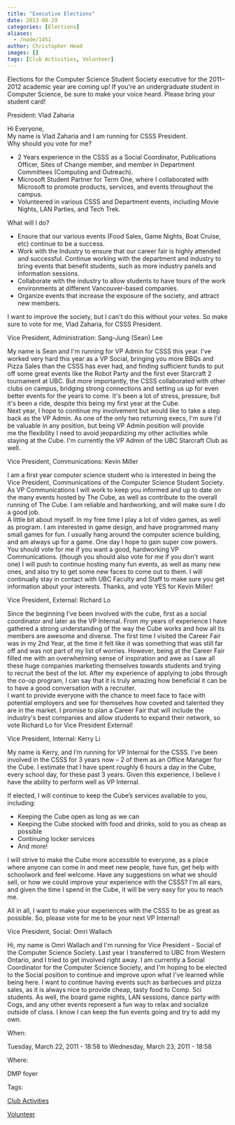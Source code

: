 ```yaml
---
title: "Executive Elections"
date: 2013-08-29
categories: [Elections]
aliases:
  - /node/1451
author: Christopher Head
images: []
tags: [Club Activities, Volunteer]
---
```


Elections for the Computer Science Student Society executive for the 2011–2012 academic year are coming up! If you're an undergraduate student in Computer Science, be sure to make your voice heard. Please bring your student card!

President: Vlad Zaharia

Hi Everyone, \
My name is Vlad Zaharia and I am running for CSSS President. \
Why should you vote for me?

*   2 Years experience in the CSSS as a Social Coordinator, Publications Officer, Sites of Change member, and member in Department Committees (Computing and Outreach).
*   Microsoft Student Partner for Term One, where I collaborated with Microsoft to promote products, services, and events throughout the campus.
*   Volunteered in various CSSS and Department events, including Movie Nights, LAN Parties, and Tech Trek.

What will I do?

*   Ensure that our various events (Food Sales, Game Nights, Boat Cruise, etc) continue to be a success.
*   Work with the Industry to ensure that our career fair is highly attended and successful. Continue working with the department and industry to bring events that benefit students, such as more industry panels and information sessions.
*   Collaborate with the industry to allow students to have tours of the work environments at different Vancouver-based companies.
*   Organize events that increase the exposure of the society, and attract new members.

I want to improve the society, but I can't do this without your votes. So make sure to vote for me, Vlad Zaharia, for CSSS President.

Vice President, Administration: Sang-Jung (Sean) Lee

My name is Sean and I'm running for VP Admin for CSSS this year. I've worked very hard this year as a VP Social, bringing you more BBQs and Pizza Sales than the CSSS has ever had, and finding sufficient funds to put off some great events like the Robot Party and the first ever Starcraft 2 tournament at UBC. But more importantly, the CSSS collaborated with other clubs on campus, bridging strong connections and setting us up for even better events for the years to come. It's been a lot of stress, pressure, but it's been a ride, despite this being my first year at the Cube. \
Next year, I hope to continue my involvement but would like to take a step back as the VP Admin. As one of the only two returning execs, I'm sure I'd be valuable in any position, but being VP Admin position will provide me the flexibility I need to avoid jeopardizing my other activities while staying at the Cube. I'm currently the VP Admin of the UBC Starcraft Club as well.

Vice President, Communications: Kevin Miller

I am a first year computer science student who is interested in being the Vice President, Communications of the Computer Science Student Society. As VP Communications I will work to keep you informed and up to date on the many events hosted by The Cube, as well as contribute to the overall running of The Cube. I am reliable and hardworking, and will make sure I do a good job. \
A little bit about myself. In my free time I play a lot of video games, as well as program. I am interested in game design, and have programmed many small games for fun. I usually hang around the computer science building, and am always up for a game. One day I hope to gain super cow powers. \
You should vote for me if you want a good, hardworking VP Communications. (though you should also vote for me if you don't want one) I will push to continue hosting many fun events, as well as many new ones, and also try to get some new faces to come out to them. I will continually stay in contact with UBC Faculty and Staff to make sure you get information about your interests. Thanks, and vote YES for Kevin Miller!

Vice President, External: Richard Lo

Since the beginning I've been involved with the cube, first as a social coordinator and later as the VP Internal. From my years of experience I have gathered a strong understanding of the way the Cube works and how all its members are awesome and diverse. The first time I visited the Career Fair was in my 2nd Year, at the time it felt like it was something that was still far off and was not part of my list of worries. However, being at the Career Fair filled me with an overwhelming sense of inspiration and awe as I saw all these huge companies marketing themselves towards students and trying to recruit the best of the lot. After my experience of applying to jobs through the co-op program, I can say that it is truly amazing how beneficial it can be to have a good conversation with a recruiter. \
I want to provide everyone with the chance to meet face to face with potential employers and see for themselves how coveted and talented they are in the market. I promise to plan a Career Fair that will include the industry's best companies and allow students to expand their network, so vote Richard Lo for Vice President External!

Vice President, Internal: Kerry Li

My name is Kerry, and I’m running for VP Internal for the CSSS. I’ve been involved in the CSSS for 3 years now – 2 of them as an Office Manager for the Cube. I estimate that I have spent roughly 6 hours a day in the Cube, every school day, for these past 3 years. Given this experience, I believe I have the ability to perform well as VP Internal.

If elected, I will continue to keep the Cube’s services available to you, including:

*   Keeping the Cube open as long as we can
*   Keeping the Cube stocked with food and drinks, sold to you as cheap as possible
*   Continuing locker services
*   And more!

I will strive to make the Cube more accessible to everyone, as a place where anyone can come in and meet new people, have fun, get help with schoolwork and feel welcome. Have any suggestions on what we should sell, or how we could improve your experience with the CSSS? I’m all ears, and given the time I spend in the Cube, it will be very easy for you to reach me.

All in all, I want to make your experiences with the CSSS to be as great as possible. So, please vote for me to be your next VP Internal!

Vice President, Social: Omri Wallach

Hi, my name is Omri Wallach and I'm running for Vice President - Social of the Computer Science Society. Last year I transferred to UBC from Western Ontario, and I tried to get involved right away. I am currently a Social Coordinator for the Computer Science Society, and I'm hoping to be elected to the Social position to continue and improve upon what I've learned while being here. I want to continue having events such as barbecues and pizza sales, as it is always nice to provide cheap, tasty food to Comp. Sci students. As well, the board game nights, LAN sessions, dance party with Cogs, and any other events represent a fun way to relax and socialize outside of class. I know I can keep the fun events going and try to add my own.

When: 

Tuesday, March 22, 2011 - 18:58 to Wednesday, March 23, 2011 - 18:58

Where: 

DMP foyer

Tags: 

[Club Activities](/club)

[Volunteer](/club/volunteer)
